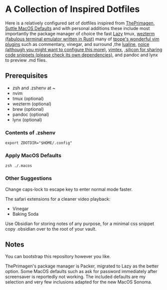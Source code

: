 # A Collection of Inspired Dotfiles 
Here is a relatively configured set of dotfiles inspired from [ThePrimagen](https://github.com/ThePrimeagen/init.lua/tree/master), [Suttle MacOS Defaults](https://github.com/kevinSuttle/macOS-Defaults)
and with personal additions these include most importantly the package manager of choice the fast [Lazy](https://github.com/folke/lazy.nvim)
tmux, [wezterm (fabulous terminal emulator written in Rust)](https://wezfurlong.org/wezterm/)
many of [tpope's wonderful vim plugins](https://github.com/tpope) such as commentary, vinegar, and surround
,the [lualine](https://github.com/nvim-lualine/lualine.nvim), [noice (although you might want to configure this more)](https://github.com/folke/noice.nvim), [vimtex](https://github.com/lervag/vimtex),
,[silicon for sharing code snippets (please check its own dependencies)](https://github.com/krivahtoo/silicon.nvim), and 
pandoc and lynx to preview .md files.

## Prerequisites
- zsh and .zshenv at ~
- nvim
- tmux (optional)
- wezterm (optional)
- brew (optional)
- pandoc (optional)
- lynx (optional)

### Contents of .zshenv 
```
export ZDOTDIR="$HOME/.config"
```
### Apply MacOS Defaults
```
zsh ./.macos
```
### Other Suggestions
Change caps-lock to escape key to enter normal mode faster.

The safari extensions for a cleaner video playback:
- Vinegar
- Baking Soda

Use Obsidian for storing notes of any purpose, for a minimal css snippet copy .obsidian over to the root of your vault.

## Notes
You can bootstrap this repository however you like.

ThePrimagen's package manager is Packer, migrated to Lazy as the better option. Some MacOS defaults
such as ask for password immediately after screensaver is reportedly not working. The included defaults
are my selection and very few inclusions adapted for the new MacOS Sonoma.

